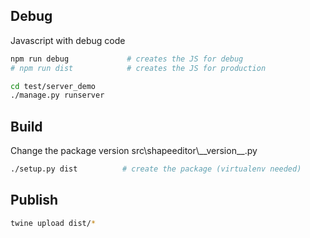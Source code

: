 ## Debug

Javascript with debug code

```bash
npm run debug             # creates the JS for debug
# npm run dist            # creates the JS for production

cd test/server_demo
./manage.py runserver
```

## Build

Change the package version src\\shapeeditor\\\_\_version\_\_.py

```bash
./setup.py dist          # create the package (virtualenv needed)
```

## Publish

```bash
twine upload dist/*
```

